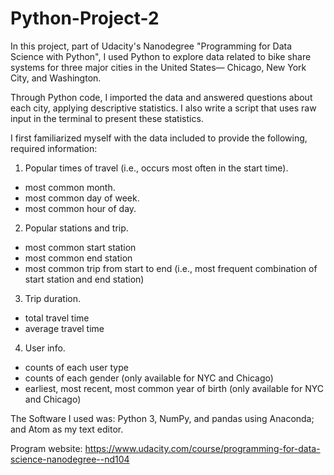 # Python-Project-2
In this project, part of Udacity's Nanodegree "Programming for Data Science with Python", I used Python to explore data related to bike share systems for three major cities in the United States— Chicago, New York City, and Washington. 

Through Python code, I imported the data and answered questions about each city, applying descriptive statistics. I also write a script that uses raw input in the terminal to present these statistics.

I first familiarized myself with the data included to provide the following, required information:

1. Popular times of travel (i.e., occurs most often in the start time).
- most common month.
- most common day of week.
- most common hour of day.

2. Popular stations and trip.
- most common start station
- most common end station
- most common trip from start to end (i.e., most frequent combination of start station and end station)

3. Trip duration.
- total travel time
- average travel time

4. User info.
- counts of each user type
- counts of each gender (only available for NYC and Chicago)
- earliest, most recent, most common year of birth (only available for NYC and Chicago)

The Software I used was: 
Python 3, NumPy, and pandas using Anaconda; and Atom as my text editor. 

Program website: https://www.udacity.com/course/programming-for-data-science-nanodegree--nd104
